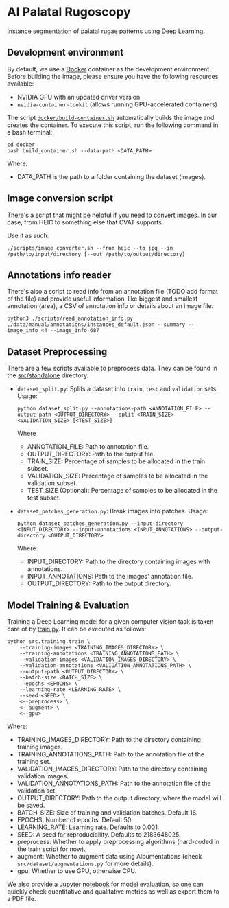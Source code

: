# AI Palatal Rugoscopy

Instance segmentation of palatal rugae patterns using Deep Learning.

## Development environment

By default, we use a [Docker](https://www.docker.com/) container as the development environment.
Before building the image, please ensure you have the following resources available:

- NVIDIA GPU with an updated driver version
- `nvidia-container-tookit` (allows running GPU-accelerated containers)

The script [`docker/build-container.sh`](docker/build-container.sh) automatically builds the image and creates the container. To execute this script, run the following command in a bash terminal:

```shell
cd docker
bash build_container.sh --data-path <DATA_PATH>
```

Where:

- DATA_PATH is the path to a folder containing the dataset (images).

## Image conversion script

There's a script that might be helpful if you need to convert images. In our case, from HEIC to something else that CVAT supports. 

Use it as such:

```shell
./scripts/image_converter.sh --from heic --to jpg --in /path/to/input/directory [--out /path/to/output/directory]
```

## Annotations info reader

There's also a script to read info from an annotation file (TODO add format of the file) and provide useful information, 
like biggest and smallest annotation (area), a CSV of annotation info or details about an image file.

```shell
python3 ./scripts/read_annotation_info.py ./data/manual/annotations/instances_default.json --summary --image_info 44 --image_info 687
```

## Dataset Preprocessing

There are a few scripts available to preprocess data. They can be found in the [src/standalone](src/standalone/) directory.

- `dataset_split.py`: Splits a dataset into `train`, `test` and `validation` sets. Usage: 
  ```shell
  python dataset_split.py --annotations-path <ANNOTATION_FILE> --output-path <OUTPUT_DIRECTORY> --split <TRAIN_SIZE> <VALIDATION_SIZE> [<TEST_SIZE>]
  ```

    Where

  - ANNOTATION_FILE: Path to annotation file.
  - OUTPUT_DIRECTORY: Path to the output file.
  - TRAIN_SIZE: Percentage of samples to be allocated in the train subset.
  - VALIDATION_SIZE: Percentage of samples to be allocated in the validation subset.
  - TEST_SIZE (Optional): Percentage of samples to be allocated in the test subset.

- `dataset_patches_generation.py`: Break images into patches. Usage:
  ```shell
  python dataset_patches_generation.py --input-directory <INPUT_DIRECTORY> --input-annotations <INPUT_ANNOTATIONS> --output-directory <OUTPUT_DIRECTORY>
  ```

    Where

  - INPUT_DIRECTORY: Path to the directory containing images with annotations.
  - INPUT_ANNOTATIONS: Path to the images' annotation file.
  - OUTPUT_DIRECTORY: Path to the output directory.

## Model Training & Evaluation

Training a Deep Learning model for a given computer vision task is taken care of by
[train.py](src/training/train.py). It can be executed as follows:

```shell
python src.training.train \
    --training-images <TRAINING_IMAGES_DIRECTORY> \
    --training-annotations <TRAINING_ANNOTATIONS_PATH> \
    --validation-images <VALIDATION_IMAGES_DIRECTORY> \
    --validation-annotations <VALIDATION_ANNOTATIONS_PATH> \
    --output-path <OUTPUT_DIRECTORY> \
    --batch-size <BATCH_SIZE> \
    --epochs <EPOCHS> \
    --learning-rate <LEARNING_RATE> \
    --seed <SEED> \
    <--preprocess> \
    <--augment> \
    <--gpu> 
```

Where:

- TRAINING_IMAGES_DIRECTORY: Path to the directory containing training images.
- TRAINING_ANNOTATIONS_PATH: Path to the annotation file of the training set.
- VALIDATION_IMAGES_DIRECTORY: Path to the directory containing validation images.
- VALIDATION_ANNOTATIONS_PATH: Path to the annotation file of the validation set.
- OUTPUT_DIRECTORY: Path to the output directory, where the model will be saved.
- BATCH_SIZE: Size of training and validation batches. Default 16.
- EPOCHS: Number of epochs. Default 50.
- LEARNING_RATE: Learning rate. Defaults to 0.001.
- SEED: A seed for reproducibility. Defaults to 2183648025.
- preprocess: Whether to apply preprocessing algorithms (hard-coded in the train script for now).
- augment: Whether to augment data using Albumentations (check `src/dataset/augmentations.py` for more details).
- gpu: Whether to use GPU, otherwise CPU.

We also provide a [Jupyter notebook](src/evaluation/evaluation.ipynb) for model evaluation, so one can quickly check quantitative and qualitative metrics as well as export them to a PDF file.
